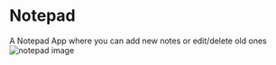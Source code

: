 # Notepad
A Notepad App where you can add new notes or edit/delete old ones
![notepad image](https://user-images.githubusercontent.com/113604962/190451653-cd50f601-ff79-4951-9d2a-0146e359f1d6.png)
